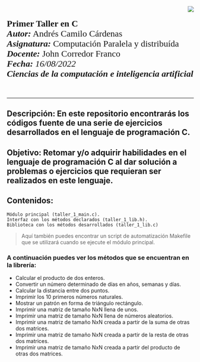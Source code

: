 <div> 
<img src="https://res-5.cloudinary.com/crunchbase-production/image/upload/c_lpad,h_256,w_256,f_auto,q_auto:eco/v1455514364/pim02bzqvgz0hibsra41.png" align="right"><br><br><FONT FACE="times new roman" SIZE=5>
<b>Primer Taller en C </b>
<br>
<i><b>Autor:</b></i> Andrés Camilo Cárdenas
<br>
<i><b>Asignatura:</b></i> Computación Paralela y distribuída
<br>
<i><b>Docente:</b></i> John Corredor Franco
<br>
<i><b>Fecha: </b>16/08/2022
<br>
<b>Ciencias de la computación e inteligencia artificial</b></i>
<br>
<br>
<hr>
</FONT>
</div>

## **Descripción**: En este repositorio encontrarás los códigos fuente de una serie de ejercicios desarrollados en el lenguaje de programación C.

## **Objetivo**: Retomar y/o adquirir habilidades en el lenguaje de programación C al dar solución a problemas o ejercicios que requieran ser realizados en este lenguaje.

## **Contenidos**:

	Módulo principal (taller_1_main.c).
	Interfaz con los métodos declarados (taller_1_lib.h).
	Biblioteca con los métodos desarrollados (taller_1_lib.c)

> Aquí también puedes encontrar un script de automatización Makefile que se utilizará cuando se ejecute el módulo principal.

### **A continuación puedes ver los métodos que se encuentran en la librería**:

- Calcular el producto de dos enteros.
- Convertir un número determinado de días en años, semanas y días.
- Calcular la distancia entre dos puntos.
- Imprimir los 10 primeros números naturales.
- Mostrar un patrón en forma de triángulo rectángulo.
- Imprimir una matriz de tamaño NxN llena de unos.
- Imprimir una matriz de tamaño NxN llena de números aleatorios.
- Imprimir una matriz de tamaño NxN creada a partir de la suma de otras dos matrices.
- Imprimir una matriz de tamaño NxN creada a partir de la resta de otras dos matrices.
- Imprimir una matriz de tamaño NxN creada a partir del producto de otras dos matrices.